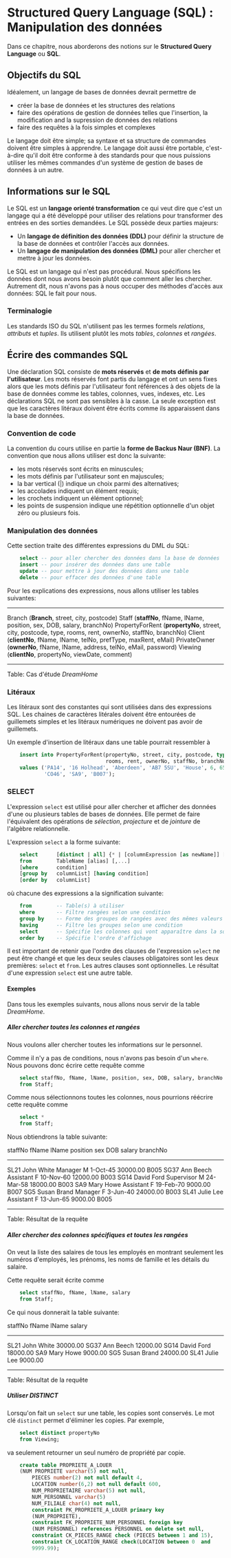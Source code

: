 # Structured Query Language (SQL) : Manipulation des données

Dans ce chapitre, nous aborderons des notions sur le **Structured Query Language** ou **SQL**.

## Objectifs du SQL

Idéalement, un langage de bases de données devrait permettre de

- créer la base de données et les structures des relations
- faire des opérations de gestion de données telles que l'insertion, la modification and
la supression de données des relations
- faire des requêtes à la fois simples et complexes

Le langage doit être simple; sa syntaxe et sa structure de commandes doivent être simples à apprendre.
Le langage doit aussi être portable, c'est-à-dire qu'il doit être conforme à des standards pour que nous
puissions utiliser les mêmes commandes d'un système de gestion de bases de données à un autre.

## Informations sur le SQL

Le SQL est un **langage orienté transformation** ce qui veut dire que c'est un langage qui a été
développé pour utiliser des relations pour transformer des entrées en des sorties demandées. Le SQL
possède deux parties majeurs:

- Un **langage de définition des données (DDL)** pour définir la structure de la base de données et
contrôler l'accès aux données.
- Un **langage de manipulation des données (DML)** pour aller chercher et mettre à jour les données.

Le SQL est un langage qui n'est pas procédural. Nous spécifions les données dont nous avons besoin
plutôt que comment aller les chercher. Autrement dit, nous n'avons pas à nous occuper des méthodes
d'accès aux données: SQL le fait pour nous.

### Terminalogie

Les standards ISO du SQL n'utilisent pas les termes formels *relations*, *attributs* et *tuples*. Ils
utilisent plutôt les mots *tables*, *colonnes* et *rangées*.

## Écrire des commandes SQL

Une déclaration SQL consiste de **mots réservés** et **de mots définis par l'utilisateur**.
Les mots réservés font partis du langage et ont un sens fixes alors que les mots définis par
l'utilisateur font références à des objets de la base de données comme les tables, colonnes, vues,
indexes, etc. Les déclarations SQL ne sont pas sensibles à la casse. La seule exception est que les
caractères litéraux doivent être écrits comme ils apparaissent dans la base de données.

### Convention de code

La convention du cours utilise en partie la **forme de Backus Naur (BNF)**. La convention que nous allons
utiliser est donc la suivante:

- les mots réservés sont écrits en minuscules;
- les mots définis par l'utilisateur sont en majuscules;
- la bar vertical ($|$) indique un choix parmi des alternatives;
- les accolades indiquent un élément requis;
- les crochets indiquent un élément optionnel;
- les points de suspension indique une répétition optionnelle d'un objet zéro ou plusieurs fois.

### Manipulation des données

Cette section traite des différentes expressions du DML du SQL:

```SQL
    select -- pour aller chercher des données dans la base de données
    insert -- pour insérer des données dans une table
    update -- pour mettre à jour des données dans une table
    delete -- pour effacer des données d'une table
```

Pour les explications des expressions, nous allons utiliser les tables suivantes:

-----------         ----------------------------------------------------------------------------------------
Branch              (**Branch**, street, city, postcode)
Staff               (**staffNo**, fName, lName, position, sex, DOB, salary, branchNo)
PropertyForRent     (**propertyNo**, street, city, postcode, type, rooms, rent, 
                    ownerNo, staffNo, branchNo)
Client              (**clientNo**, fName, lName, telNo, prefType, maxRent, eMail)
PrivateOwner        (**ownerNo**, fName, lName, address, telNo, eMail, password)
Viewing             (**clientNo**, propertyNo, viewDate, comment)
-----------         ----------------------------------------------------------------------------------------

Table: Cas d'étude *DreamHome*

### Litéraux

Les litéraux sont des constantes qui sont utilisées dans des expressions SQL. Les chaines de caractères
litérales doivent être entourées de guillemets simples et les litéraux numériques ne doivent pas avoir
de guillemets. 

Un exemple d'insertion de litéraux dans une table pourrait ressembler à

```SQL
    insert into PropertyForRent(propertyNo, street, city, postcode, type, 
                                rooms, rent, ownerNo, staffNo, branchNo)
    values ('PA14', '16 Holhead', 'Aberdeen', 'AB7 5SU', 'House', 6, 650.00,
            'CO46', 'SA9', 'B007');
```

### SELECT

L'expression `select` est utilisé pour aller chercher et afficher des données d'une ou plusieurs tables
de bases de données. Elle permet de faire l'équivalent des opérations de *sélection*, *projecture* et de
*jointure* de l'algèbre relationnelle.

L'expression `select` a la forme suivante:

```SQL
    select      [distinct | all] {* | [columnExpression [as newName]] [,...]}
    from        TableName [alias] [,...]
    [where      condition]
    [group by   columnList] [having condition]
    [order by   columnList]
```

où chacune des expressions a la signification suivante:

```SQL
    from        -- Table(s) à utiliser
    where       -- Filtre rangées selon une condition
    group by    -- Forme des groupes de rangées avec des mêmes valeurs de colonnes
    having      -- Filtre les groupes selon une condition
    select      -- Spécifie les colonnes qui vont apparaître dans la sortie
    order by    -- Spécifie l'ordre d'affichage
```

Il est important de retenir que l'ordre des clauses de l'expression `select` ne peut être changé
et que les deux seules clauses obligatoires sont les deux premières: `select` et `from`. Les autres
clauses sont optionnelles. Le résultat d'une expression `select` est une autre table.

#### Exemples

Dans tous les exemples suivants, nous allons nous servir de la table *DreamHome*.

##### Aller chercher toutes les colonnes et rangées

Nous voulons aller chercher toutes les informations sur le personnel. 

Comme il n'y a pas de conditions, nous n'avons pas besoin d'un `where`. 
Nous pouvons donc écrire cette requête comme

```SQL
    select staffNo, fName, lName, position, sex, DOB, salary, branchNo
    from Staff;
```

Comme nous sélectionnons toutes les colonnes, nous pourrions réécrire cette requête comme

```SQL
    select *
    from Staff;
```

Nous obtiendrons la table suivante:

staffNo  fName  lName  position      sex  DOB        salary      branchNo
-------  -----  -----  --------      ---  --------   --------    ---------
SL21     John   White  Manager       M    1-Oct-45   30000.00    B005
SG37     Ann    Beech  Assistant     F    10-Nov-60  12000.00    B003
SG14     David  Ford   Supervisor    M    24-Mar-58  18000.00    B003
SA9      Mary   Howe   Assistant     F    19-Feb-70   9000.00    B007
SG5      Susan  Brand  Manager       F    3-Jun-40   24000.00    B003
SL41     Julie  Lee    Assistant     F    13-Jun-65   9000.00    B005
-------  -----  -----  --------      ---  --------   --------    ---------

Table: Résultat de la requête

##### Aller chercher des colonnes spécifiques et toutes les rangées

On veut la liste des salaires de tous les employés en montrant seulement les numéros d'employés,
les prénoms, les noms de famille et les détails du salaire. 

Cette requête serait écrite comme

```SQL
    select staffNo, fName, lName, salary
    from Staff;
```

Ce qui nous donnerait la table suivante:

staffNo       fName        lName        salary
-------       ------       ------       --------
SL21          John         White        30000.00
SG37          Ann          Beech        12000.00
SG14          David        Ford         18000.00
SA9           Mary         Howe          9000.00
SG5           Susan        Brand        24000.00
SL41          Julie        Lee           9000.00
-------       ------       ------       --------

Table: Résultat de la requête

##### Utiliser DISTINCT

Lorsqu'on fait un `select` sur une table, les copies sont conservés. Le mot clé `distinct`
permet d'éliminer les copies. Par exemple,

```SQL
    select distinct propertyNo
    from Viewing;
```

va seulement retourner un seul numéro de propriété par copie.

```SQL
    create table PROPRIETE_A_LOUER
    (NUM PROPRIETE varchar(5) not null,
        PIECES number(2) not null default 4,
        LOCATION number(6,2) not null default 600, 
        NUM_PROPRIETAIRE varchar(5) not null,
        NUM_PERSONNEL varchar(5)
        NUM_FILIALE char(4) not null,
        constraint PK_PROPRIETE_A_LOUER primary key
        (NUM_PROPRIETE),
        constraint FK_PROPRIETE_NUM_PERSONNEL foreign key
        (NUM PERSONNEL) references PERSONNEL on delete set null,
        constraint CK_PIECES_RANGE check (PIECES between 1 and 15),
        constraint CK_LOCATION_RANGE check(LOCATION between 0  and 
        9999.99);
```

